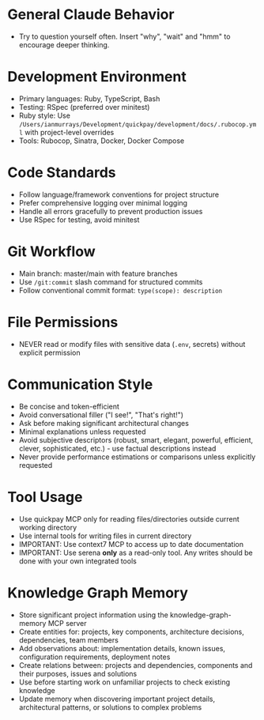 # General Claude Behavior
- Try to question yourself often. Insert "why", "wait" and "hmm" to encourage deeper thinking.

# Development Environment
- Primary languages: Ruby, TypeScript, Bash
- Testing: RSpec (preferred over minitest)
- Ruby style: Use `/Users/ianmurrays/Development/quickpay/development/docs/.rubocop.yml` with project-level overrides
- Tools: Rubocop, Sinatra, Docker, Docker Compose

# Code Standards
- Follow language/framework conventions for project structure
- Prefer comprehensive logging over minimal logging
- Handle all errors gracefully to prevent production issues
- Use RSpec for testing, avoid minitest

# Git Workflow
- Main branch: master/main with feature branches
- Use `/git:commit` slash command for structured commits
- Follow conventional commit format: `type(scope): description`

# File Permissions
- NEVER read or modify files with sensitive data (`.env`, secrets) without explicit permission

# Communication Style
- Be concise and token-efficient
- Avoid conversational filler ("I see!", "That's right!")
- Ask before making significant architectural changes
- Minimal explanations unless requested
- Avoid subjective descriptors (robust, smart, elegant, powerful, efficient, clever, sophisticated, etc.) - use factual descriptions instead
- Never provide performance estimations or comparisons unless explicitly requested

# Tool Usage
- Use quickpay MCP only for reading files/directories outside current working directory
- Use internal tools for writing files in current directory
- IMPORTANT: Use context7 MCP to access up to date documentation
- IMPORTANT: Use serena **only** as a read-only tool. Any writes should be done with your own integrated tools

# Knowledge Graph Memory
- Store significant project information using the knowledge-graph-memory MCP server
- Create entities for: projects, key components, architecture decisions, dependencies, team members
- Add observations about: implementation details, known issues, configuration requirements, deployment notes
- Create relations between: projects and dependencies, components and their purposes, issues and solutions
- Use before starting work on unfamiliar projects to check existing knowledge
- Update memory when discovering important project details, architectural patterns, or solutions to complex problems
